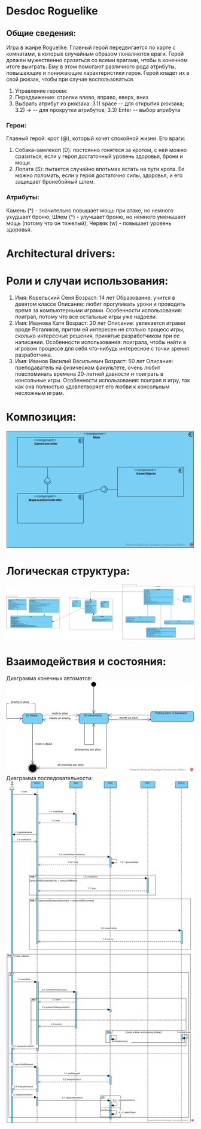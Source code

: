 ﻿# Desdoc Roguelike
## Общие сведения:
Игра в жанре Roguelike. Главный герой передвигается по карте с комнатами, в которых случайным образом появляются враги. Герой должен мужественно сразиться со всеми врагами, чтобы в конечном итоге выиграть. Ему в этом помогают различного рода атрибуты, повышающие и понижающие характеристики героя. Герой кладет их в свой рюкзак, чтобы при случае воспользоваться. 
 
1) Управление героем:
2) Передвижение: стрелки влево, вправо, вверх, вниз
3) Выбрать атрибут из рюкзака: 
	3.1) space -- для открытия рюкзака;
	3.2) -> -- для прокрутки атрибутов;
	3.3) Enter -- выбор атрибута

### Герои:
Главный герой: крот (@), который хочет спокойной жизни.
Его враги:
1) Собака-замлекоп (D): постоянно гонятеся за кротом, с ней можно сразиться, если у героя  достаточный уровень здоровья, брони и мощи.
2) Лопата (S): пытается случайно впотьмах встать на пути крота. Ее можно поломать, если у героя достаточно силы, здоровья, и его защищает бронебойный шлем.

### Атрибуты:

Камень (*) - значительно повышает мощь при атаке, но немного ухудшает броню;
Шлем (^) - улучшает броню, но немного уменьшает мощь (потому что он тяжелый);
Червяк (w) - повышает уровень здоровья.


 
# Architectural drivers:
# Роли и случаи использования:
1) Имя: Корельский Сеня
   Возраст: 14 лет
   Образование: учится в девятом классе
   Описание: любит прогуливать уроки и проводить время за компьютерными играми.
   Особенности использования: поиграл, потому что все остальные игры уже 	надоели.
2) Имя: Иванова Катя
   Возраст: 20 лет
   Описание: увлекается играми вроде Рогаликов, притом ей интересен не столько 	процесс игры, сколько интересные решения, принятые разработчиком при ее написании.
   Особенности использования: поиграла, чтобы найти в игровом процессе для себя что-нибудь интересное с точки зрения разработчика.  
3) Имя: Иванов Василий Васильевич
   Возраст: 50 лет
   Описание: преподаватель на физическом факультете, очень любит повспоминать 	времена 20-летней давности и поиграть в консольные игры.
   Особенности использования: поиграл в игру, так как она полностью 	удовлетворяет его любви к консольным несложным играм.
   










# Композиция:
![alt text](https://github.com/angelikamukhina/SDHomeTasks/blob/desdoc/Desdoc/ComponentDiagram.svg)

# Логическая структура:
![alt text](https://github.com/angelikamukhina/SDHomeTasks/blob/desdoc/Desdoc/ClassDiagram.svg)

# Взаимодействия и состояния:
Диаграмма конечных автоматов:
![alt text](https://github.com/angelikamukhina/SDHomeTasks/blob/desdoc/Desdoc/DFADiagram.svg)
Диаграмма последовательности:
![alt text](https://github.com/angelikamukhina/SDHomeTasks/blob/desdoc/Desdoc/sequenceDiagram.svg)

